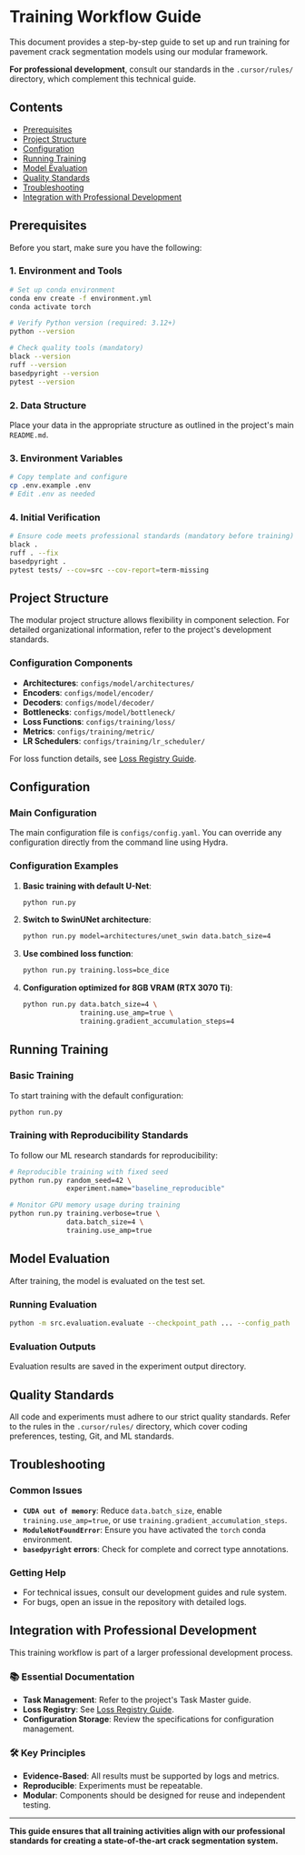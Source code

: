 # Training Workflow Guide

This document provides a step-by-step guide to set up and run training for pavement
crack segmentation models using our modular framework.

**For professional development**, consult our standards in the `.cursor/rules/` directory,
which complement this technical guide.

## Contents

- [Prerequisites](#prerequisites)
- [Project Structure](#project-structure)
- [Configuration](#configuration)
- [Running Training](#running-training)
- [Model Evaluation](#model-evaluation)
- [Quality Standards](#quality-standards)
- [Troubleshooting](#troubleshooting)
- [Integration with Professional Development](#integration-with-professional-development)

## Prerequisites

Before you start, make sure you have the following:

### 1. Environment and Tools

```bash
# Set up conda environment
conda env create -f environment.yml
conda activate torch

# Verify Python version (required: 3.12+)
python --version

# Check quality tools (mandatory)
black --version
ruff --version
basedpyright --version
pytest --version
```

### 2. Data Structure

Place your data in the appropriate structure as outlined in the project's main `README.md`.

### 3. Environment Variables

```bash
# Copy template and configure
cp .env.example .env
# Edit .env as needed
```

### 4. Initial Verification

```bash
# Ensure code meets professional standards (mandatory before training)
black .
ruff . --fix
basedpyright .
pytest tests/ --cov=src --cov-report=term-missing
```

## Project Structure

The modular project structure allows flexibility in component selection. For detailed
organizational information, refer to the project's development standards.

### Configuration Components

- **Architectures**: `configs/model/architectures/`
- **Encoders**: `configs/model/encoder/`
- **Decoders**: `configs/model/decoder/`
- **Bottlenecks**: `configs/model/bottleneck/`
- **Loss Functions**: `configs/training/loss/`
- **Metrics**: `configs/training/metric/`
- **LR Schedulers**: `configs/training/lr_scheduler/`

For loss function details, see [Loss Registry Guide](loss_registry_usage.md).

## Configuration

### Main Configuration

The main configuration file is `configs/config.yaml`. You can override any
configuration directly from the command line using Hydra.

### Configuration Examples

1. **Basic training with default U-Net**:

    ```bash
    python run.py
    ```

2. **Switch to SwinUNet architecture**:

    ```bash
    python run.py model=architectures/unet_swin data.batch_size=4
    ```

3. **Use combined loss function**:

    ```bash
    python run.py training.loss=bce_dice
    ```

4. **Configuration optimized for 8GB VRAM (RTX 3070 Ti)**:

    ```bash
    python run.py data.batch_size=4 \
                  training.use_amp=true \
                  training.gradient_accumulation_steps=4
    ```

## Running Training

### Basic Training

To start training with the default configuration:

```bash
python run.py
```

### Training with Reproducibility Standards

To follow our ML research standards for reproducibility:

```bash
# Reproducible training with fixed seed
python run.py random_seed=42 \
              experiment.name="baseline_reproducible"

# Monitor GPU memory usage during training
python run.py training.verbose=true \
              data.batch_size=4 \
              training.use_amp=true
```

## Model Evaluation

After training, the model is evaluated on the test set.

### Running Evaluation

```bash
python -m src.evaluation.evaluate --checkpoint_path ... --config_path ...
```

### Evaluation Outputs

Evaluation results are saved in the experiment output directory.

## Quality Standards

All code and experiments must adhere to our strict quality standards. Refer to the
rules in the `.cursor/rules/` directory, which cover coding preferences, testing,
Git, and ML standards.

## Troubleshooting

### Common Issues

- **`CUDA out of memory`**: Reduce `data.batch_size`, enable `training.use_amp=true`,
  or use `training.gradient_accumulation_steps`.
- **`ModuleNotFoundError`**: Ensure you have activated the `torch` conda environment.
- **`basedpyright` errors**: Check for complete and correct type annotations.

### Getting Help

- For technical issues, consult our development guides and rule system.
- For bugs, open an issue in the repository with detailed logs.

## Integration with Professional Development

This training workflow is part of a larger professional development process.

### 📚 Essential Documentation

- **Task Management**: Refer to the project's Task Master guide.
- **Loss Registry**: See [Loss Registry Guide](loss_registry_usage.md).
- **Configuration Storage**: Review the specifications for configuration management.

### 🛠️ Key Principles

- **Evidence-Based**: All results must be supported by logs and metrics.
- **Reproducible**: Experiments must be repeatable.
- **Modular**: Components should be designed for reuse and independent testing.

---

**This guide ensures that all training activities align with our professional
standards for creating a state-of-the-art crack segmentation system.**
